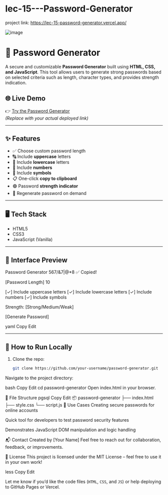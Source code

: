 # lec-15---Password-Generator

project link: https://lec-15-password-generator.vercel.app/

![image](https://github.com/user-attachments/assets/6e897651-e26f-4b66-ad46-c1ef5ecc6ee6)

# 🔐 Password Generator

A secure and customizable **Password Generator** built using **HTML, CSS, and JavaScript**. This tool allows users to generate strong passwords based on selected criteria such as length, character types, and provides strength indication.

## 🌐 Live Demo

👉 [Try the Password Generator](https://your-live-link.vercel.app/)  
*(Replace with your actual deployed link)*

---

## ✨ Features

- ✅ Choose custom password length
- 🔠 Include **uppercase** letters
- 🔡 Include **lowercase** letters
- 🔢 Include **numbers**
- 🔣 Include **symbols**
- 📋 One-click **copy to clipboard**
- 🟢 Password **strength indicator**
- 🔁 Regenerate password on demand

---

## 🖥️ Tech Stack

- HTML5
- CSS3
- JavaScript (Vanilla)

---

## 📸 Interface Preview

Password Generator
567/&7|@*8 ✅ Copied!

[Password Length] 10

[✓] Include uppercase letters
[✓] Include lowercase letters
[✓] Include numbers
[✓] Include symbols

Strength: [Strong/Medium/Weak]

[Generate Password]

yaml
Copy
Edit

---

## 🚀 How to Run Locally

1. Clone the repo:
   ```bash
   git clone https://github.com/your-username/password-generator.git
Navigate to the project directory:

bash
Copy
Edit
cd password-generator
Open index.html in your browser.

📁 File Structure
pgsql
Copy
Edit
📦 password-generator
├── index.html
├── style.css
└── script.js
📌 Use Cases
Creating secure passwords for online accounts

Quick tool for developers to test password security features

Demonstrates JavaScript DOM manipulation and logic handling

📬 Contact
Created by [Your Name]
Feel free to reach out for collaboration, feedback, or improvements.

📜 License
This project is licensed under the MIT License – feel free to use it in your own work!

less
Copy
Edit

Let me know if you’d like the code files (`HTML`, `CSS`, and `JS`) or help deploying to GitHub Pages or Vercel.









